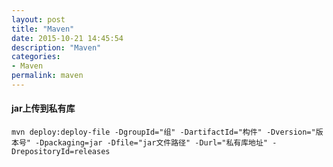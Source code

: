 ```yaml
---
layout: post
title: "Maven"
date: 2015-10-21 14:45:54
description: "Maven"
categories:
- Maven
permalink: maven
---
```


#### jar上传到私有库

```vim
mvn deploy:deploy-file -DgroupId="组" -DartifactId="构件" -Dversion="版本号" -Dpackaging=jar -Dfile="jar文件路径" -Durl="私有库地址" -DrepositoryId=releases
```
